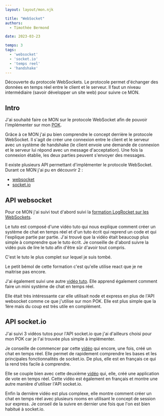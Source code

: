 ```yaml
---
layout: layout/mon.njk

title: "WebSocket"
authors:
  - Timothée Bermond

date: 2023-03-23

temps: 3
tags:
  - 'websocket'
  - 'socket.io'
  - 'temps reel'
  - 'handshake'
---
```


<!-- début résumé -->
Découverte du protocole WebSockets.
Le protocole permet d'échanger des données en temps réel entre le client et le serveur.
Il faut un niveau intermédiaire (savoir développer un site web) pour suivre ce MON.
<!-- fin résumé -->

## Intro

J'ai souhaité faire ce MON sur le protocole WebSocket afin de pouvoir l'implémenter sur mon [POK](../../../../pok/TB/Mes_POK/WebSocket).

Grâce à ce MON j'ai pu bien comprendre le concept derrière le protocole WebSocket. Il s'agit de créer une connexion entre le client et le serveur avec un système de handshake (le client envoie une demande de connexion et le serveur lui répond avec un message d'acceptation). Une fois la connexion établie, les deux parties peuvent s'envoyer des messages.

Il existe plusieurs API permettant d'implémenter le protocole WebSocket. Durant ce MON j'ai pu en découvrir 2 :
- [websocket](https://www.npmjs.com/package/websocket)
- [socket.io](https://socket.io/)

## API websocket

Pour ce MON j'ai suivi tout d'abord suivi la [formation LogRocket sur les WebSockets](https://blog.logrocket.com/websocket-tutorial-real-time-node-react/). 

Le tuto est composé d'une vidéo tuto qui nous explique comment créer un système de chat en temps réel et d'un tuto écrit qui reprend un code et qui l'explique partie par partie. J'ai trouvé que la vidéo était beaucoup plus simple à comprendre que le tuto écrit. Je conseille de d'abord suivre la vidéo puis de lire le tuto afin d'être sûr d'avoir tout compris.

C'est le tuto le plus complet sur lequel je suis tombé.

Le petit bémol de cette formation c'est qu'elle utilise react que je ne maitrise pas encore.


J'ai également suivi une autre [vidéo tuto](https://www.youtube.com/watch?v=wV-fDdHhGqs&ab_channel=Vuka). Elle apprend également comment faire un mini système de chat en temps réel.

Elle était très intéressante car elle utilisait node et express en plus de l'API websocket comme ce que j'utilise sur mon POK. Elle est plus simple que la 1ère mais du coup est très utile en complément.

## API socket&#46;io

J'ai suivi 3 vidéos tutos pour l'API socket.io que j'ai d'ailleurs choisi pour mon POK car je l'ai trouvée plus simple à implémenter.

Je conseille de commencer par cette [vidéo](https://www.youtube.com/watch?v=7uwRTSYq5lY&t=1105s&ab_channel=Pentiminax) qui encore, une fois, créé un chat en temps réel. Elle permet de rapidement comprendre les bases et les principales fonctionnalités de socket&#46;io. De plus, elle est en français ce qui la rend très facile à comprendre.

Elle se couple bien avec cette deuxième [vidéo](https://www.youtube.com/watch?v=9Jup6YUshak&ab_channel=ThomasMouchelet) qui, elle, créé une application de vote en temps réel. Cette vidéo est également en français et montre une autre manière d'utiliser l'API socket&#46;io.

Enfin la dernière vidéo est plus complexe, elle montre comment créer un chat en temps réel avec plusieurs rooms en utilisant le concept de session sur express. Je conseil de la suivre en dernier une fois que l'on est bien habitué à socket&#46;io. 